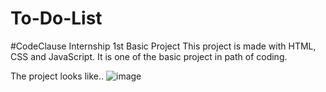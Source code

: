 # To-Do-List
#CodeClause Internship 1st Basic Project
This project is made with HTML, CSS and JavaScript. It is one of the basic project in path of coding.

The project looks like..
![image](https://github.com/JaiswalPrince03/To-Do-List/assets/131595377/9a7ae03b-3a35-4af9-8c6e-4f22444a6823)

